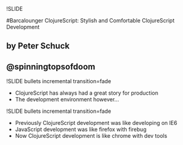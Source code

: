 !SLIDE

#Barcalounger ClojureScript: Stylish and Comfortable ClojureScript Development
## by Peter Schuck
## @spinningtopsofdoom

!SLIDE bullets incremental transition=fade

- ClojureScript has always had a great story for production
- The development environment however...

!SLIDE bullets incremental transition=fade

- Previously ClojureScript development was like developing on IE6
- JavaScript development was like firefox with firebug
- Now ClojureScript development is like chrome with dev tools
